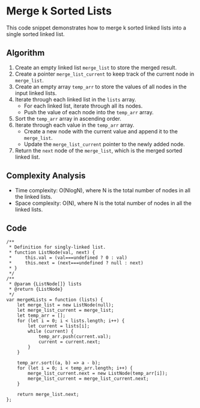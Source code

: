 # Merge k Sorted Lists

This code snippet demonstrates how to merge k sorted linked lists into a single sorted linked list.

## Algorithm

1. Create an empty linked list `merge_list` to store the merged result.
2. Create a pointer `merge_list_current` to keep track of the current node in `merge_list`.
3. Create an empty array `temp_arr` to store the values of all nodes in the input linked lists.
4. Iterate through each linked list in the `lists` array.
   - For each linked list, iterate through all its nodes.
   - Push the value of each node into the `temp_arr` array.
5. Sort the `temp_arr` array in ascending order.
6. Iterate through each value in the `temp_arr` array.
   - Create a new node with the current value and append it to the `merge_list`.
   - Update the `merge_list_current` pointer to the newly added node.
7. Return the `next` node of the `merge_list`, which is the merged sorted linked list.

## Complexity Analysis

- Time complexity: O(NlogN), where N is the total number of nodes in all the linked lists.
- Space complexity: O(N), where N is the total number of nodes in all the linked lists.

## Code

```
/**
 * Definition for singly-linked list.
 * function ListNode(val, next) {
 *     this.val = (val===undefined ? 0 : val)
 *     this.next = (next===undefined ? null : next)
 * }
 */
/**
 * @param {ListNode[]} lists
 * @return {ListNode}
 */
var mergeKLists = function (lists) {
    let merge_list = new ListNode(null);
    let merge_list_current = merge_list;
    let temp_arr = [];
    for (let i = 0; i < lists.length; i++) {
        let current = lists[i];
        while (current) {
            temp_arr.push(current.val);
            current = current.next;
        }
    }

    temp_arr.sort((a, b) => a - b);
    for (let i = 0; i < temp_arr.length; i++) {
        merge_list_current.next = new ListNode(temp_arr[i]);
        merge_list_current = merge_list_current.next;
    }

    return merge_list.next;
};
```
